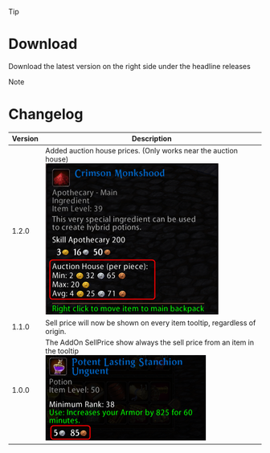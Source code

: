 > [!TIP]
> # Download
> Download the latest version on the right side under the headline releases

> [!NOTE]
> # Changelog
> 
> | Version  | Description |
> | ------------- | ------------- |
> | 1.2.0  | Added auction house prices. (Only works near the auction house) <br/>![Version 1.2.0](https://github.com/Makume/SellPrice/blob/97d3e8b5215a02aefce740cced1b0322d2a01dda/Images/Tooltip_Auction.png)
> | 1.1.0  | Sell price will now be shown on every item tooltip, regardless of origin.
> | 1.0.0  | The AddOn SellPrice show always the sell price from an item in the tooltip <br/>![Version 1.0.0](https://github.com/Makume/SellPrice/blob/97d3e8b5215a02aefce740cced1b0322d2a01dda/Images/Tooltip.png)|
